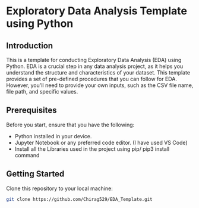
# Exploratory Data Analysis Template using Python

## Introduction
This is a template for conducting Exploratory Data Analysis (EDA) using Python. EDA is a crucial step in any data analysis project, as it helps you understand the structure and characteristics of your dataset. This template provides a set of pre-defined procedures that you can follow for EDA. However, you'll need to provide your own inputs, such as the CSV file name, file path, and specific values.

## Prerequisites
Before you start, ensure that you have the following:

- Python installed in your device.
- Jupyter Notebook or any preferred code editor. (I have used VS Code)
- Install all the Libraries used in the project using pip/ pip3 install command

## Getting Started
Clone this repository to your local machine:
   ```bash
   git clone https://github.com/Chirag529/EDA_Template.git
